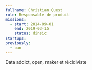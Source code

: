 ```yaml
---
fullname: Christian Quest
role: Responsable de produit
missions:
  - start: 2014-09-01
    end: 2019-03-15
    status: dinsic
startups:
previously:
  - ban
---
```


Data addict, open, maker et récidiviste
